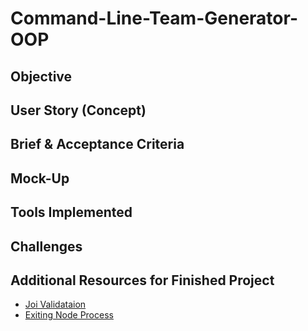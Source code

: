 # Command-Line-Team-Generator-OOP

## Objective

## User Story (Concept)

## Brief & Acceptance Criteria

## Mock-Up

## Tools Implemented

## Challenges

## Additional Resources for Finished Project

* [Joi Validataion](https://joi.dev/api/?v=17.3.0)
* [Exiting Node Process](https://nodejs.dev/learn/how-to-exit-from-a-nodejs-program)